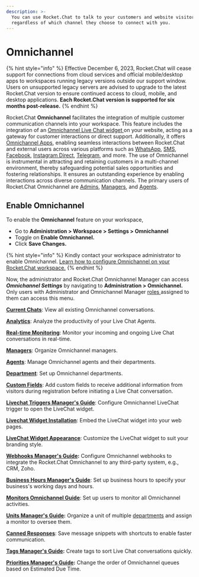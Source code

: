 ```yaml
---
description: >-
  You can use Rocket.Chat to talk to your customers and website visitors,
  regardless of which channel they choose to connect with you.
---
```


# Omnichannel

{% hint style="info" %}
Effective December 6, 2023, Rocket.Chat will cease support for connections from cloud services and official mobile/desktop apps to workspaces running legacy versions outside our support window. Users on unsupported legacy servers are advised to upgrade to the latest Rocket.Chat version to ensure continued access to cloud, mobile, and desktop applications. **Each Rocket.Chat version is supported for six months post-release.**
{% endhint %}

Rocket.Chat **Omnichannel** facilitates the integration of multiple customer communication channels into your workspace. This feature includes the integration of an [Omnichannel Live Chat widget ](livechat-widget-installation.md)on your website, acting as a gateway for customer interactions or direct support. Additionally, it offers [Omnichannel Apps](../../extend-rocket.chat-capabilities/rocket.chat-marketplace/rocket.chat-public-apps-guides/omnichannel-apps/), enabling seamless interactions between Rocket.Chat and external users across various platforms such as [WhatsApp](../../extend-rocket.chat-capabilities/rocket.chat-marketplace/rocket.chat-public-apps-guides/omnichannel-apps/whatsapp/), [SMS](workspace-administration/settings/sms.md), [Facebook](../../extend-rocket.chat-capabilities/rocket.chat-marketplace/rocket.chat-public-apps-guides/omnichannel-apps/facebook-app/), [Instagram Direct](../../extend-rocket.chat-capabilities/rocket.chat-marketplace/rocket.chat-public-apps-guides/omnichannel-apps/instagram-direct/), [Telegram](../../extend-rocket.chat-capabilities/rocket.chat-marketplace/rocket.chat-public-apps-guides/omnichannel-apps/telegram-app/), and more. The use of Omnichannel is instrumental in attracting and retaining customers in a multi-channel environment, thereby safeguarding potential sales opportunities and fostering relationships. It ensures an outstanding experience by enabling interactions across diverse communication channels. The primary users of Rocket.Chat Omnichannel are [Admins](./), [Managers](managers.md), and [Agents](agents.md).

## Enable Omnichannel

To enable the **Omnichannel** feature on your workspace,

* Go to **Administration > Workspace > Settings > Omnichannel**
* Toggle on **Enable Omnichannel.**
* Click **Save Changes.**

{% hint style="info" %}
Kindly contact your workspace administrator to enable Omnichannel. [Learn how to configure Omnichannel on your Rocket.Chat workspace.](workspace-administration/settings/omnichannel-admins-guide/)
{% endhint %}

Now, the administrator and Rocket.Chat Omnichannel Manager can access _**Omnichannel Settings**_ by navigating to **Administration > Omnichannel.** Only users with Administrator and Omnichannel Manager [roles ](../../setup-and-configure/roles-in-rocket.chat.md)assigned to them can access this menu.

[**Current Chats**](current-chats.md): View all existing Omnichannel conversations.

[**Analytics**](analytics.md): Analyze the productivity of your Live Chat Agents.

[**Real-time Monitoring**](real-time-monitoring.md): Monitor your incoming and ongoing Live Chat conversations in real-time.

[**Managers**](managers.md): Organize Omnichannel managers.

[**Agents**](agents.md): Manage Omnichannel agents and their departments.

[**Department**](departments.md): Set up Omnichannel departments.

[**Custom Fields**](workspace-administration/settings/accounts/custom-fields.md): Add custom fields to receive additional information from visitors during registration before initiating a Live Chat conversation.

[**Livechat Triggers Manager's Guide**](livechat-triggers.md): Configure Omnichannel LiveChat trigger to open the LiveChat widget.

[**Livechat Widget Installation**](livechat-widget-installation.md): Embed the LiveChat widget into your web pages.

[**LiveChat Widget Appearance**](livechat-widget-appearance.md): Customize the LiveChat widget to suit your branding style.

[**Webhooks Manager's Guide**](webhooks.md)**:** Configure Omnichannel webhooks to integrate the Rocket.Chat Omnichannel to any third-party system, e.g., CRM, Zoho.

[**Business Hours Manager's Guide**](business-hours.md): Set up business hours to specify your business's working days and hours.

[**Monitors Omnichannel Guide**](monitors.md): Set up users to monitor all Omnichannel activities.

[**Units Manager's Guide**](units.md)**:** Organize a unit of multiple [departments](departments.md) and assign a monitor to oversee them.

[**Canned Responses**](canned-responses/): Save message snippets with shortcuts to enable faster communication.

[**Tags Manager's Guide**](tags.md)**:** Create tags to sort Live Chat conversations quickly.

[**Priorities Manager's Guide**](priorities.md)**:** Change the order of Omnichannel queues based on Estimated Due Time.
